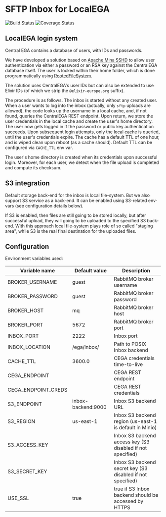 # SFTP Inbox for LocalEGA

[![Build Status](https://travis-ci.org/NBISweden/LocalEGA-inbox.svg?branch=master)](https://travis-ci.org/NBISweden/LocalEGA-inbox)
[![Coverage Status](https://coveralls.io/repos/github/NBISweden/LocalEGA-inbox/badge.svg)](https://coveralls.io/github/NBISweden/LocalEGA-inbox)

## LocalEGA login system

Central EGA contains a database of users, with IDs and passwords.

We have developed a solution based on [Apache Mina SSHD](https://mina.apache.org/sshd-project/)
to allow user authentication via
either a password or an RSA key against the CentralEGA database
itself. The user is locked within their home folder, which is done programmatically using [RootedFileSystem](https://github.com/apache/mina-sshd/blob/master/sshd-core/src/main/java/org/apache/sshd/common/file/root/RootedFileSystem.java).

The solution uses CentralEGA's user IDs but can also be extended to
use Elixir IDs (of which we strip the ``@elixir-europe.org`` suffix).


The procedure is as follows. The inbox is started without any created
user. When a user wants to log into the inbox (actually, only ``sftp``
uploads are allowed), the code looks up the username in a local
cache, and, if not found, queries the CentralEGA REST endpoint. Upon
return, we store the user credentials in the local cache and create
the user's home directory. The user now gets logged in if the password
or public key authentication succeeds. Upon subsequent login attempts,
only the local cache is queried, until the user's credentials
expire. The cache has a default TTL of one hour, and is wiped clean
upon reboot (as a cache should). Default TTL can be configured via ``CACHE_TTL`` env var.

The user's home directory is created when its credentials upon successful login.
Moreover, for each user, we detect when the file upload is completed and compute its
checksum. 

## S3 integration

Default storage back-end for the inbox is local file-system. But we also support S3 service as a back-end. It can be 
enabled using S3-related env-vars (see configuration details below).

If S3 is enabled, then files are still going to be stored locally, but after successful upload, they will going to be 
uploaded to the specified S3 back-end. With this approach local file-system plays role of so called "staging area", 
while S3 is the real final destination for the uploaded files.

## Configuration

Environment variables used:


| Variable name         | Default value      | Description                                                |
|-----------------------|--------------------|------------------------------------------------------------|
| BROKER_USERNAME       | guest              | RabbitMQ broker username                                   |
| BROKER_PASSWORD       | guest              | RabbitMQ broker password                                   |
| BROKER_HOST           | mq                 | RabbitMQ broker host                                       |
| BROKER_PORT           | 5672               | RabbitMQ broker port                                       |
| INBOX_PORT            | 2222               | Inbox port                                                 |
| INBOX_LOCATION        | /ega/inbox/        | Path to POSIX Inbox backend                                |
| CACHE_TTL             | 3600.0             | CEGA credentials time-to-live                              |
| CEGA_ENDPOINT         |                    | CEGA REST endpoint                                         |
| CEGA_ENDPOINT_CREDS   |                    | CEGA REST credentials                                      |
| S3_ENDPOINT           | inbox-backend:9000 | Inbox S3 backend URL                                       |
| S3_REGION             | us-east-1          | Inbox S3 backend region (us-east-1 is default in Minio)    |
| S3_ACCESS_KEY         |                    | Inbox S3 backend access key (S3 disabled if not specified) |
| S3_SECRET_KEY         |                    | Inbox S3 backend secret key (S3 disabled if not specified) |
| USE_SSL               | true               | true if S3 Inbox backend should be accessed by HTTPS       |

